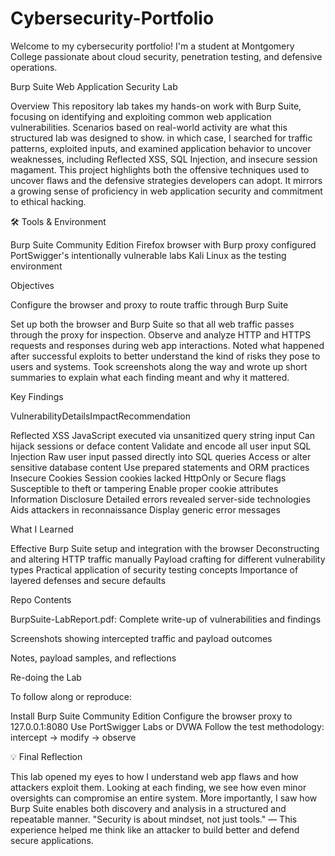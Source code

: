 # Cybersecurity-Portfolio
Welcome to my cybersecurity portfolio! I'm a student at Montgomery College passionate about cloud security, penetration testing, and defensive operations.

Burp Suite Web Application Security Lab

Overview
This repository lab takes my hands-on work with Burp Suite, focusing on identifying and exploiting common web application vulnerabilities. Scenarios based on real-world activity are what this structured lab was designed to show. in which case, I searched for traffic patterns, exploited inputs, and examined application behavior to uncover weaknesses, including Reflected XSS, SQL Injection, and insecure session magament.
This project highlights both the offensive techniques used to uncover flaws and the defensive strategies developers can adopt. It mirrors a growing sense of proficiency in web application security and commitment to ethical hacking.


🛠️ Tools & Environment

Burp Suite Community Edition
Firefox browser with Burp proxy configured
PortSwigger's intentionally vulnerable labs
Kali Linux as the testing environment

 
 Objectives
 
Configure the browser and proxy to route traffic through Burp Suite

Set up both the browser and Burp Suite so that all web traffic passes through the proxy for inspection.
Observe and analyze HTTP and HTTPS requests and responses during web app interactions.
Noted what happened after successful exploits to better understand the kind of risks they pose to users and systems.
Took screenshots along the way and wrote up short summaries to explain what each finding meant and why it mattered.


Key Findings

VulnerabilityDetailsImpactRecommendation

Reflected XSS	JavaScript executed via unsanitized query string input	Can hijack sessions or deface content	Validate and encode all user input
SQL Injection	Raw user input passed directly into SQL queries	Access or alter sensitive database content	Use prepared statements and ORM practices
Insecure Cookies	Session cookies lacked HttpOnly or Secure flags	Susceptible to theft or tampering	Enable proper cookie attributes
Information Disclosure	Detailed errors revealed server-side technologies	Aids attackers in reconnaissance	Display generic error messages

 What I Learned
 
Effective Burp Suite setup and integration with the browser
Deconstructing and altering HTTP traffic manually
Payload crafting for different vulnerability types
Practical application of security testing concepts
Importance of layered defenses and secure defaults

Repo Contents

BurpSuite-LabReport.pdf: Complete write-up of vulnerabilities and findings

Screenshots showing intercepted traffic and payload outcomes

Notes, payload samples, and reflections

Re-doing the Lab 

To follow along or reproduce:

Install Burp Suite Community Edition
Configure the browser proxy to 127.0.0.1:8080
Use PortSwigger Labs or DVWA
Follow the test methodology: intercept → modify → observe

💡 Final Reflection

This lab opened my eyes to how I understand web app flaws and how attackers exploit them. Looking at each finding, we see how even minor oversights can compromise an entire system. More importantly, I saw how Burp Suite enables both discovery and analysis in a structured and repeatable manner.
"Security is about mindset, not just tools." — This experience helped me think like an attacker to build better and defend secure applications.

